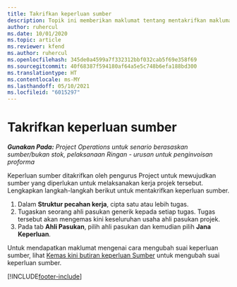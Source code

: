```yaml
---
title: Takrifkan keperluan sumber
description: Topik ini memberikan maklumat tentang mentakrifkan maklumat keperluan sumber.
author: ruhercul
ms.date: 10/01/2020
ms.topic: article
ms.reviewer: kfend
ms.author: ruhercul
ms.openlocfilehash: 345de0a4599a7f332312bbf032cab5f69e358f69
ms.sourcegitcommit: 40f68387f594180af64a5e5c748b6efa188bd300
ms.translationtype: HT
ms.contentlocale: ms-MY
ms.lasthandoff: 05/10/2021
ms.locfileid: "6015297"
---
```

# <a name="define-resource-requirements"></a>Takrifkan keperluan sumber

_**Gunakan Pada:** Project Operations untuk senario berasaskan sumber/bukan stok, pelaksanaan Ringan - urusan untuk penginvoisan proforma_

Keperluan sumber ditakrifkan oleh pengurus Project untuk mewujudkan sumber yang diperlukan untuk melaksanakan kerja projek tersebut. Lengkapkan langkah-langkah berikut untuk mentakrifkan keperluan sumber.

1.  Dalam **Struktur pecahan kerja**, cipta satu atau lebih tugas.
2.  Tugaskan seorang ahli pasukan generik kepada setiap tugas. Tugas tersebut akan mengemas kini keseluruhan usaha ahli pasukan projek.
3.  Pada tab **Ahli Pasukan**, pilih ahli pasukan dan kemudian pilih **Jana Keperluan**.

Untuk mendapatkan maklumat mengenai cara mengubah suai keperluan sumber, lihat [Kemas kini butiran keperluan Sumber](define-resource-requirements.md) untuk mengubah suai keperluan sumber.

[!INCLUDE[footer-include](../includes/footer-banner.md)]